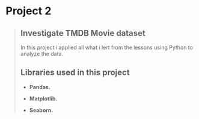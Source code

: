 # Project 2 
>
>## Investigate TMDB Movie dataset
>
>In this project i applied all what i lert from the lessons  using Python to analyze the data.
>
>## Libraries used in this project
>
>* **Pandas.**
>
>* **Matplotlib.**
>
>* **Seaborn.**
